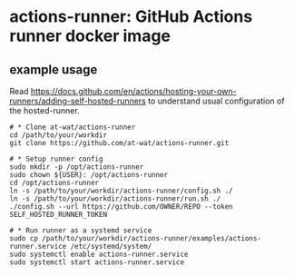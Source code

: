 # actions-runner: GitHub Actions runner docker image

## example usage

Read https://docs.github.com/en/actions/hosting-your-own-runners/adding-self-hosted-runners to understand usual configuration of the hosted-runner.

```shell
# * Clone at-wat/actions-runner
cd /path/to/your/workdir
git clone https://github.com/at-wat/actions-runner.git

# * Setup runner config
sudo mkdir -p /opt/actions-runner
sudo chown ${USER}: /opt/actions-runner
cd /opt/actions-runner
ln -s /path/to/your/workdir/actions-runner/config.sh ./
ln -s /path/to/your/workdir/actions-runner/run.sh ./
./config.sh --url https://github.com/OWNER/REPO --token SELF_HOSTED_RUNNER_TOKEN

# * Run runner as a systemd service
sudo cp /path/to/your/workdir/actions-runner/examples/actions-runner.service /etc/systemd/system/
sudo systemctl enable actions-runner.service
sudo systemctl start actions-runner.service
```
